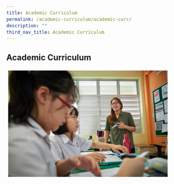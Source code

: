 ```yaml
---
title: Academic Curriculum
permalink: /academic-curriculum/academic-curr/
description: ""
third_nav_title: Academic Curriculum
---
```

## Academic Curriculum

<img src="/images/aca.jpg" style="width:85%">